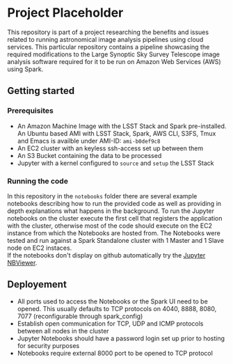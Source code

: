# Project Placeholder

This repository is part of a project researching the benefits and issues related to running astronomical image analysis pipelines using cloud services. This particular repository contains a pipeline showcasing the required modifications to the Large Synoptic Sky Survey Telescope image analysis software required for it to be run on Amazon Web Services (AWS) using Spark. 

## Getting started

### Prerequisites

* An Amazon Machine Image with the LSST Stack and Spark pre-installed. An Ubuntu based AMI with LSST Stack, Spark, AWS CLI, S3FS, Tmux and Emacs is availble under AMI-ID: `ami-b0def9c8`
* An EC2 cluster with an keyless ssh-access set up between them
* An S3 Bucket containing the data to be processed
* Jupyter with a kernel configured to `source` and `setup` the LSST Stack

### Running the code

In this repository in the `notebooks` folder there are several example notebooks describing how to run the provided code as well as providing in depth explanations what happens in the background. To run the Jupyter notebooks on the cluster execute the first cell that registers the application with the cluster, otherwise most of the code should execute on the EC2 instance from which the Notebooks are hosted from. The Notebooks were tested and run against a Spark Standalone cluster with 1 Master and 1 Slave node on EC2 instaces.       
If the notebooks don't display on github automatically try the [Jupyter NBViewer](nbviewer.jupyter.org).


## Deployement

* All ports used to access the Notebooks or the Spark UI need to be opened. This usually defaults to TCP protocols on 4040, 8888, 8080, 7077 (reconfigurable through spark_config)
* Establish open communication for TCP, UDP and ICMP protocols between all nodes in the cluster
* Jupyter Notebooks should have a password login set up prior to hosting for security purposes
* Notebooks require external 8000 port to be opened to TCP protocol
